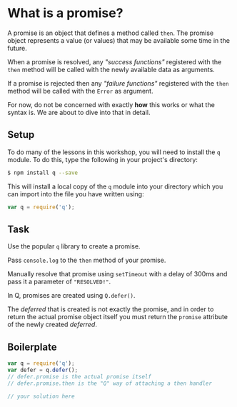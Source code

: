 # What is a promise?

A promise is an object that defines a method called `then`.
The promise object represents a value (or values) that may
be available some time in the future.

When a promise is resolved, any *"success functions"* registered
with the `then` method will be called with the newly available
data as arguments.

If a promise is rejected then any *"failure functions"* registered
with the `then` method will be called with the `Error` as argument.

For now, do not be concerned with exactly **how** this works or what
the syntax is.  We are about to dive into that in detail.

## Setup

To do many of the lessons in this workshop, you will need to install
the `q` module.  To do this, type the following in your project's
directory:

```sh
$ npm install q --save
```

This will install a local copy of the `q` module into your directory
which you can import into the file you have written using:

```js
var q = require('q');
```

## Task

Use the popular `q` library to create a promise.

Pass `console.log` to the `then` method of your promise.

Manually resolve that promise using `setTimeout` with a delay of 300ms
and pass it a parameter of `"RESOLVED!"`.

In Q, promises are created using `Q.defer()`.

The *deferred* that is created is not exactly the promise, and in order
to return the actual promise object itself you must return the `promise`
attribute of the newly created *deferred*.

## Boilerplate

```js
var q = require('q');
var defer = q.defer();
// defer.promise is the actual promise itself
// defer.promise.then is the "Q" way of attaching a then handler

// your solution here
```
